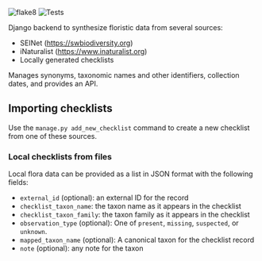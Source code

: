 ![flake8](https://github.com/ethankward/flora_synthesis/actions/workflows/main.yml/badge.svg)
![Tests](https://github.com/ethankward/flora_synthesis/actions/workflows/test_django.yml/badge.svg)

Django backend to synthesize floristic data from several sources:
* SEINet (https://swbiodiversity.org)
* iNaturalist (https://www.inaturalist.org)
* Locally generated checklists

Manages synonyms, taxonomic names and other identifiers, collection dates, and provides an API.

## Importing checklists
Use the `manage.py add_new_checklist` command to create a new checklist from one of these sources.

### Local checklists from files ###
Local flora data can be provided as a list in JSON format with the following fields:
* `external_id` (optional): an external ID for the record
* `checklist_taxon_name`: the taxon name as it appears in the checklist
* `checklist_taxon_family`: the taxon family as it appears in the checklist
* `observation_type` (optional): One of `present`, `missing`, `suspected`, or `unknown`.
* `mapped_taxon_name` (optional): A canonical taxon for the checklist record
* `note` (optional): any note for the taxon
